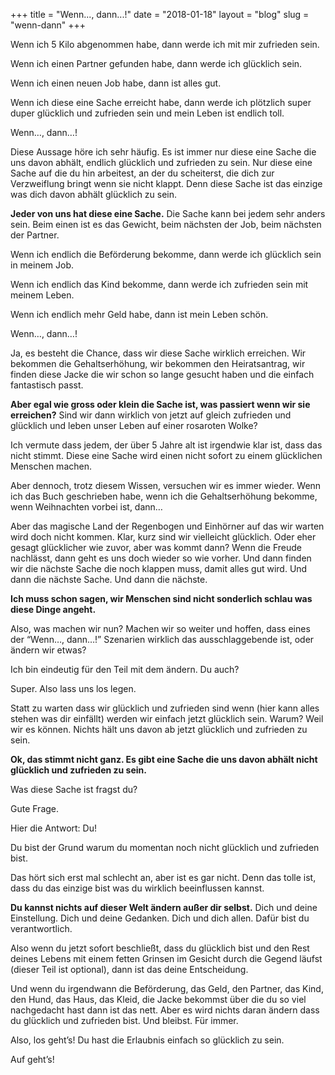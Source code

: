 +++
title = "Wenn..., dann...!"
date = "2018-01-18"
layout = "blog"
slug = "wenn-dann"
+++

Wenn ich 5 Kilo abgenommen habe, dann werde ich mit mir zufrieden sein.

Wenn ich einen Partner gefunden habe, dann werde ich glücklich sein.

Wenn ich einen neuen Job habe, dann ist alles gut. 

Wenn ich diese eine Sache erreicht habe, dann werde ich plötzlich super duper glücklich und zufrieden sein und mein Leben ist endlich toll.

Wenn…, dann…!

Diese Aussage höre ich sehr häufig. Es ist immer nur diese eine Sache die uns davon abhält, endlich glücklich und zufrieden zu sein. Nur diese eine Sache auf die du hin arbeitest, an der du scheiterst, die dich zur Verzweiflung bringt wenn sie nicht klappt. Denn diese Sache ist das einzige was dich davon abhält glücklich zu sein.

**Jeder von uns hat diese eine Sache.** Die Sache kann bei jedem sehr anders sein. Beim einen ist es das Gewicht, beim nächsten der Job, beim nächsten der Partner.

Wenn ich endlich die Beförderung bekomme, dann werde ich glücklich sein in meinem Job.

Wenn ich endlich das Kind bekomme, dann werde ich zufrieden sein mit meinem Leben.

Wenn ich endlich mehr Geld habe, dann ist mein Leben schön.

Wenn…, dann…!

Ja, es besteht die Chance, dass wir diese Sache wirklich erreichen. Wir bekommen die Gehaltserhöhung, wir bekommen den Heiratsantrag, wir finden diese Jacke die wir schon so lange gesucht haben und die einfach fantastisch passt.

**Aber egal wie gross oder klein die Sache ist, was passiert wenn wir sie erreichen?** Sind wir dann wirklich von jetzt auf gleich zufrieden und glücklich und leben unser Leben auf einer rosaroten Wolke?

Ich vermute dass jedem, der über 5 Jahre alt ist irgendwie klar ist, dass das nicht stimmt. Diese eine Sache wird einen nicht sofort zu einem glücklichen Menschen machen.

Aber dennoch, trotz diesem Wissen, versuchen wir es immer wieder. Wenn ich das Buch geschrieben habe, wenn ich die Gehaltserhöhung bekomme, wenn Weihnachten vorbei ist, dann…

Aber das magische Land der Regenbogen und Einhörner auf das wir warten wird doch nicht kommen. Klar, kurz sind wir vielleicht glücklich. Oder eher gesagt glücklicher wie zuvor, aber was kommt dann? Wenn die Freude nachlässt, dann geht es uns doch wieder so wie vorher. Und dann finden wir die nächste Sache die noch klappen muss, damit alles gut wird. Und dann die nächste Sache. Und dann die nächste.

**Ich muss schon sagen, wir Menschen sind nicht sonderlich schlau was diese Dinge angeht.**

Also, was machen wir nun? Machen wir so weiter und hoffen, dass eines der “Wenn…, dann…!” Szenarien wirklich das ausschlaggebende ist, oder ändern wir etwas?

Ich bin eindeutig für den Teil mit dem ändern. Du auch?

Super. Also lass uns los legen.

Statt zu warten dass wir glücklich und zufrieden sind wenn (hier kann alles stehen was dir einfällt) werden wir einfach jetzt glücklich sein. Warum? Weil wir es können. Nichts hält uns davon ab jetzt glücklich und zufrieden zu sein.

**Ok, das stimmt nicht ganz. Es gibt eine Sache die uns davon abhält nicht glücklich und zufrieden zu sein.**

Was diese Sache ist fragst du?

Gute Frage.

Hier die Antwort: Du!

Du bist der Grund warum du momentan noch nicht glücklich und zufrieden bist. 

Das hört sich erst mal schlecht an, aber ist es gar nicht. Denn das tolle ist, dass du das einzige bist was du wirklich beeinflussen kannst. 

**Du kannst nichts auf dieser Welt ändern außer dir selbst.** Dich und deine Einstellung. Dich und deine Gedanken. Dich und dich allen. Dafür bist du verantwortlich.

Also wenn du jetzt sofort beschließt, dass du glücklich bist und den Rest deines Lebens mit einem fetten Grinsen im Gesicht durch die Gegend läufst (dieser Teil ist optional), dann ist das deine Entscheidung.

Und wenn du irgendwann die Beförderung, das Geld, den Partner, das Kind, den Hund, das Haus, das Kleid, die Jacke bekommst über die du so viel nachgedacht hast dann ist das nett. Aber es wird nichts daran ändern dass du glücklich und zufrieden bist. Und bleibst. Für immer.

Also, los geht’s! Du hast die Erlaubnis einfach so glücklich zu sein. 

Auf geht’s!
